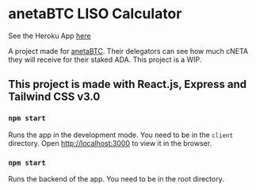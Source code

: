 # anetaBTC LISO Calculator

See the Heroku App [here](https://anetabtc-liso-calculator.herokuapp.com/)

A project made for [anetaBTC](https://anetabtc.io/).
Their delegators can see how much cNETA they will receive for their staked ADA.
This project is a WIP.

## This project is made with React.js, Express and Tailwind CSS v3.0
### `npm start`
Runs the app in the development mode. You need to be in the `client` directory. 
Open [http://localhost:3000](http://localhost:3000) to view it in the browser.

### `npm start`
Runs the backend of the app. You need to be in the root directory.